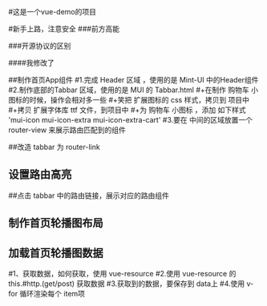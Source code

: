 #这是一个vue-demo的项目

#新手上路，注意安全
###前方高能

###开源协议的区别

####我修改了

##制作首页App组件
#1.完成 Header 区域 ，使用的是 Mint-UI 中的Header组件
#2.制作底部的Tabbar 区域，使用的是 MUI 的 Tabbar.html
  #+在制作 购物车 小图标的时候，操作会相对多一些
  #+笑把 扩展图标的 css 样式，拷贝到 项目中
  #+拷贝 扩展字体库 ttf 文件，到项目中
  #+为 购物车 小图标 ，添加 如下样式 'mui-icon mui-icon-extra mui-icon-extra-cart'
#3.要在 中间的区域放置一个 router-view 来展示路由匹配到的组件


##改造 tabbar 为 router-link

## 设置路由高亮

##点击 tabbar 中的路由链接，展示对应的路由组件

## 制作首页轮播图布局

## 加载首页轮播图数据
#1、获取数据，如何获取，使用 vue-resource
#2.使用 vue-resource 的 this.#http.(get/post) 获取数据
#3.获取到的数据，要保存到 data上
#4.使用 v-for 循环渲染每个 item项